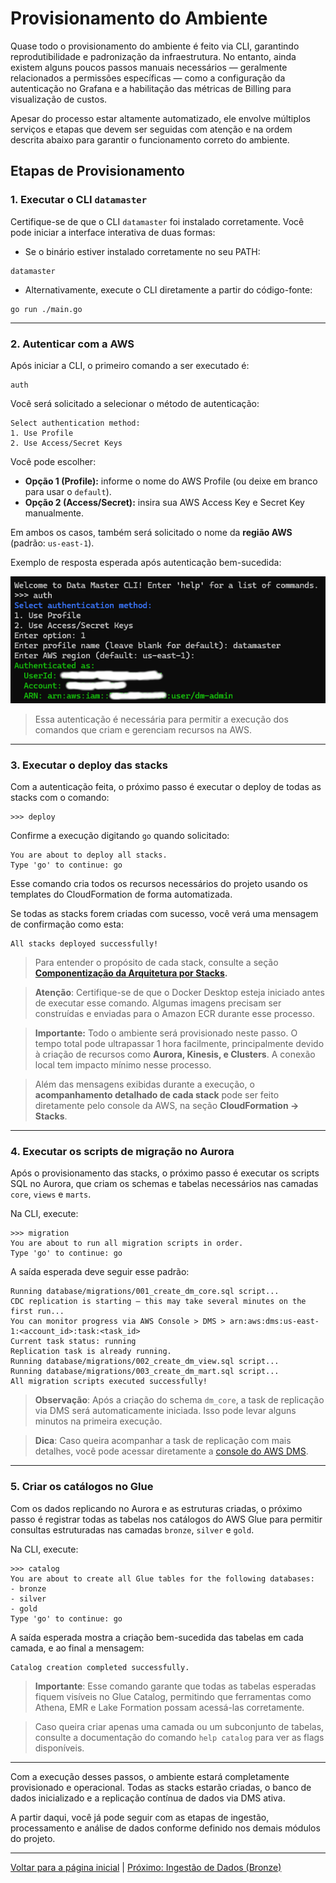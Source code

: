 # Provisionamento do Ambiente

Quase todo o provisionamento do ambiente é feito via CLI, garantindo reprodutibilidade e padronização da infraestrutura. No entanto, ainda existem alguns poucos passos manuais necessários — geralmente relacionados a permissões específicas — como a configuração da autenticação no Grafana e a habilitação das métricas de Billing para visualização de custos.

Apesar do processo estar altamente automatizado, ele envolve múltiplos serviços e etapas que devem ser seguidas com atenção e na ordem descrita abaixo para garantir o funcionamento correto do ambiente.

## Etapas de Provisionamento

### 1. Executar o CLI `datamaster`

Certifique-se de que o CLI `datamaster` foi instalado corretamente. Você pode iniciar a interface interativa de duas formas:

- Se o binário estiver instalado corretamente no seu PATH:
```
datamaster
```

- Alternativamente, execute o CLI diretamente a partir do código-fonte:
```
go run ./main.go
```
  
---

### 2. Autenticar com a AWS

Após iniciar a CLI, o primeiro comando a ser executado é:
```
auth
```

Você será solicitado a selecionar o método de autenticação:

```
Select authentication method:
1. Use Profile
2. Use Access/Secret Keys
```

Você pode escolher:

* **Opção 1 (Profile):** informe o nome do AWS Profile (ou deixe em branco para usar o `default`).
* **Opção 2 (Access/Secret):** insira sua AWS Access Key e Secret Key manualmente.

Em ambos os casos, também será solicitado o nome da **região AWS** (padrão: `us-east-1`).

Exemplo de resposta esperada após autenticação bem-sucedida:

![cli-provisioning-01.png](../assets/cli-auth.png)

> Essa autenticação é necessária para permitir a execução dos comandos que criam e gerenciam recursos na AWS.

---

### 3. Executar o deploy das stacks

Com a autenticação feita, o próximo passo é executar o deploy de todas as stacks com o comando:

```
>>> deploy
````

Confirme a execução digitando `go` quando solicitado:

```
You are about to deploy all stacks.
Type 'go' to continue: go
```

Esse comando cria todos os recursos necessários do projeto usando os templates do CloudFormation de forma automatizada.

Se todas as stacks forem criadas com sucesso, você verá uma mensagem de confirmação como esta:

```
All stacks deployed successfully!
```

> Para entender o propósito de cada stack, consulte a seção **[Componentização da Arquitetura por Stacks](./stacks.md).**

> **Atenção**: Certifique-se de que o Docker Desktop esteja iniciado antes de executar esse comando. Algumas imagens precisam ser construídas e enviadas para o Amazon ECR durante esse processo.

> **Importante:** Todo o ambiente será provisionado neste passo. O tempo total pode ultrapassar 1 hora facilmente, principalmente devido à criação de recursos como **Aurora, Kinesis, e Clusters**. A conexão local tem impacto mínimo nesse processo.

> Além das mensagens exibidas durante a execução, o **acompanhamento detalhado de cada stack** pode ser feito diretamente pelo console da AWS, na seção **CloudFormation → Stacks**.

---

### 4. Executar os scripts de migração no Aurora

Após o provisionamento das stacks, o próximo passo é executar os scripts SQL no Aurora, que criam os schemas e tabelas necessários nas camadas `core`, `views` e `marts`.

Na CLI, execute:

```
>>> migration
You are about to run all migration scripts in order.
Type 'go' to continue: go
````

A saída esperada deve seguir esse padrão:

```
Running database/migrations/001_create_dm_core.sql script...
CDC replication is starting — this may take several minutes on the first run...
You can monitor progress via AWS Console > DMS > arn:aws:dms:us-east-1:<account_id>:task:<task_id>
Current task status: running
Replication task is already running.
Running database/migrations/002_create_dm_view.sql script...
Running database/migrations/003_create_dm_mart.sql script...
All migration scripts executed successfully!
```

> **Observação**: Após a criação do schema `dm_core`, a task de replicação via DMS será automaticamente iniciada. Isso pode levar alguns minutos na primeira execução.

> **Dica**: Caso queira acompanhar a task de replicação com mais detalhes, você pode acessar diretamente a [console do AWS DMS](https://us-east-1.console.aws.amazon.com/dms/v2/).

---

### 5. Criar os catálogos no Glue

Com os dados replicando no Aurora e as estruturas criadas, o próximo passo é registrar todas as tabelas nos catálogos do AWS Glue para permitir consultas estruturadas nas camadas `bronze`, `silver` e `gold`.

Na CLI, execute:

```
>>> catalog
You are about to create all Glue tables for the following databases:
- bronze
- silver
- gold
Type 'go' to continue: go
````

A saída esperada mostra a criação bem-sucedida das tabelas em cada camada, e ao final a mensagem:

```
Catalog creation completed successfully.
```

> **Importante**: Esse comando garante que todas as tabelas esperadas fiquem visíveis no Glue Catalog, permitindo que ferramentas como Athena, EMR e Lake Formation possam acessá-las corretamente.

> Caso queira criar apenas uma camada ou um subconjunto de tabelas, consulte a documentação do comando `help catalog` para ver as flags disponíveis.

---

Com a execução desses passos, o ambiente estará completamente provisionado e operacional. Todas as stacks estarão criadas, o banco de dados inicializado e a replicação contínua de dados via DMS ativa.

A partir daqui, você já pode seguir com as etapas de ingestão, processamento e análise de dados conforme definido nos demais módulos do projeto.

---

[Voltar para a página inicial](../README.md#documentação) | [Próximo: Ingestão de Dados (Bronze)](ingestion.md)
